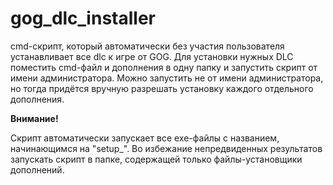 # gog_dlc_installer
cmd-скрипт, который автоматически без участия пользователя устанавливает все dlc к игре от GOG.
Для установки нужных DLC поместить cmd-файл и дополнения в одну папку и запустить скрипт от имени администратора.
Можно запустить не от имени администратора, но тогда придётся вручную разрешать установку каждого отдельного дополнения.

**Внимание!**

Скрипт автоматически запускает все exe-файлы с названием, начинающимся на "setup_". Во избежание непредвиденных результатов запускать скрипт в папке, содержащей только файлы-установщики дополнений.
